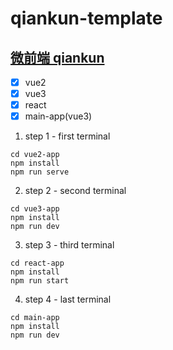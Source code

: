 # qiankun-template
## [微前端 qiankun](https://developer.aliyun.com/article/1116714#slide-10)

- [x] vue2
- [x] vue3
- [x] react
- [x] main-app(vue3)

1. step 1 - first terminal
```shell
cd vue2-app
npm install
npm run serve
```
2. step 2 - second terminal
```shell
cd vue3-app
npm install 
npm run dev
```
3. step 3 - third terminal
```shell
cd react-app
npm install 
npm run start
```
4. step 4 - last terminal
```shell
cd main-app
npm install 
npm run dev
```
